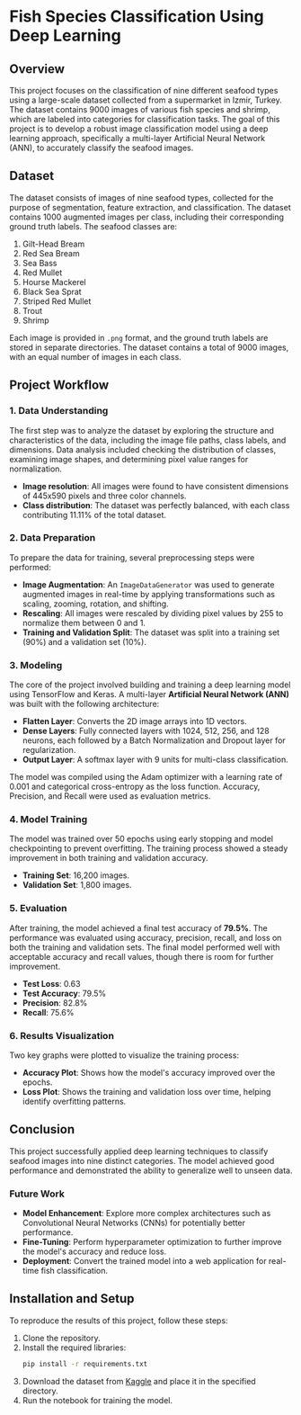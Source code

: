 # Fish Species Classification Using Deep Learning

## Overview
This project focuses on the classification of nine different seafood types using a large-scale dataset collected from a supermarket in Izmir, Turkey. The dataset contains 9000 images of various fish species and shrimp, which are labeled into categories for classification tasks. The goal of this project is to develop a robust image classification model using a deep learning approach, specifically a multi-layer Artificial Neural Network (ANN), to accurately classify the seafood images.

## Dataset
The dataset consists of images of nine seafood types, collected for the purpose of segmentation, feature extraction, and classification. The dataset contains 1000 augmented images per class, including their corresponding ground truth labels. The seafood classes are:

1. Gilt-Head Bream
2. Red Sea Bream
3. Sea Bass
4. Red Mullet
5. Hourse Mackerel
6. Black Sea Sprat
7. Striped Red Mullet
8. Trout
9. Shrimp

Each image is provided in `.png` format, and the ground truth labels are stored in separate directories. The dataset contains a total of 9000 images, with an equal number of images in each class.

## Project Workflow

### 1. **Data Understanding**
The first step was to analyze the dataset by exploring the structure and characteristics of the data, including the image file paths, class labels, and dimensions. Data analysis included checking the distribution of classes, examining image shapes, and determining pixel value ranges for normalization.

- **Image resolution**: All images were found to have consistent dimensions of 445x590 pixels and three color channels.
- **Class distribution**: The dataset was perfectly balanced, with each class contributing 11.11% of the total dataset.

### 2. **Data Preparation**
To prepare the data for training, several preprocessing steps were performed:
- **Image Augmentation**: An `ImageDataGenerator` was used to generate augmented images in real-time by applying transformations such as scaling, zooming, rotation, and shifting.
- **Rescaling**: All images were rescaled by dividing pixel values by 255 to normalize them between 0 and 1.
- **Training and Validation Split**: The dataset was split into a training set (90%) and a validation set (10%).

### 3. **Modeling**
The core of the project involved building and training a deep learning model using TensorFlow and Keras. A multi-layer **Artificial Neural Network (ANN)** was built with the following architecture:

- **Flatten Layer**: Converts the 2D image arrays into 1D vectors.
- **Dense Layers**: Fully connected layers with 1024, 512, 256, and 128 neurons, each followed by a Batch Normalization and Dropout layer for regularization.
- **Output Layer**: A softmax layer with 9 units for multi-class classification.

The model was compiled using the Adam optimizer with a learning rate of 0.001 and categorical cross-entropy as the loss function. Accuracy, Precision, and Recall were used as evaluation metrics.

### 4. **Model Training**
The model was trained over 50 epochs using early stopping and model checkpointing to prevent overfitting. The training process showed a steady improvement in both training and validation accuracy.

- **Training Set**: 16,200 images.
- **Validation Set**: 1,800 images.

### 5. **Evaluation**
After training, the model achieved a final test accuracy of **79.5%**. The performance was evaluated using accuracy, precision, recall, and loss on both the training and validation sets. The final model performed well with acceptable accuracy and recall values, though there is room for further improvement.

- **Test Loss**: 0.63
- **Test Accuracy**: 79.5%
- **Precision**: 82.8%
- **Recall**: 75.6%

### 6. **Results Visualization**
Two key graphs were plotted to visualize the training process:
- **Accuracy Plot**: Shows how the model's accuracy improved over the epochs.
- **Loss Plot**: Shows the training and validation loss over time, helping identify overfitting patterns.

## Conclusion
This project successfully applied deep learning techniques to classify seafood images into nine distinct categories. The model achieved good performance and demonstrated the ability to generalize well to unseen data. 

### Future Work
- **Model Enhancement**: Explore more complex architectures such as Convolutional Neural Networks (CNNs) for potentially better performance.
- **Fine-Tuning**: Perform hyperparameter optimization to further improve the model's accuracy and reduce loss.
- **Deployment**: Convert the trained model into a web application for real-time fish classification.

## Installation and Setup
To reproduce the results of this project, follow these steps:
1. Clone the repository.
2. Install the required libraries:
   ```bash
   pip install -r requirements.txt   
3. Download the dataset from [Kaggle](https://www.kaggle.com/datasets/crowww/a-large-scale-fish-dataset/data) and place it in the specified directory.
4. Run the notebook for training the model.

